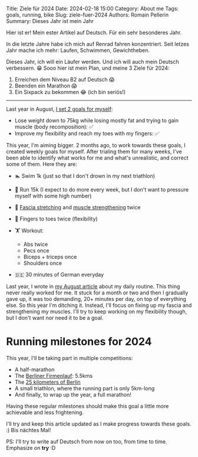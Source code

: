 Title: Ziele für 2024
Date: 2024-02-18 15:00
Category: About me
Tags: goals, running, bike
Slug: ziele-fuer-2024
Authors: Romain Pellerin
Summary: Dieses Jahr ist mein Jahr

Hier ist er! Mein ester Artikel auf Deutsch. Für ein sehr besonderes Jahr.

In die letzte Jahre habe ich mich auf Renrad fahren konzentriert. Seit letzes Jahr mache ich mehr: Laufen, Schwimmen, Gewichtheben.

Dieses Jahr, ich will ein Läufer werden. Und ich will auch mein Deutsch verbessern. 😁 Sooo hier ist mein Plan, und meine 3 Ziele für 2024:

1. Erreichen dem Niveau B2 auf Deutsch 😱
2. Beenden ein Marathon 😱
3. Ein Sixpack zu bekommen 😂 (ich bin seriös!)

---

Last year in August, [I set 2 goals for myself]({filename}/objectif-75-kg-et-toucher-le-sol.md):

- Lose weight down to 75kg while losing mostly fat and trying to gain muscle (body recomposition): ✅
- Improve my flexibility and reach my toes with my fingers: ✅

This year, I'm aiming bigger. 2 months ago, to work towards these goals, I created weekly goals for myself. After trialing them for many weeks, I've been able to identify what works for me and what's unrealistic, and correct some of them. Here they are:

- 🏊 Swim 1k (just so that I don't drown in my next triathlon)
- 🏃 Run 15k (I expect to do more every week, but I don't want to pressure myself with some high number)
- 🦶 [Fascia stretching]({filename}/plantar-fasciitis.md) and [muscle strengthening](https://www.youtube.com/watch?v=jSO1-3Obt7Y) twice
- 🧘 Fingers to toes twice (flexibility)
- 🏋️ Workout:

    - Abs twice
    - Pecs once
    - Biceps + triceps once
    - Shoulders once

- 🇩🇪 30 minutes of German everyday

Last year, I wrote in [my August article]({filename}/objectif-75-kg-et-toucher-le-sol.md) about my daily routine. This thing never really worked for me. It stuck for a month or two and then I gradually gave up, it was too demanding, 20+ minutes per day, on top of everything else. So this year I'm ditching it. Instead, I'll focus on fixing up my fascia and strengthening my muscles. I'll try to keep working on my flexibility though, but I don't want nor need it to be a goal.

# Running milestones for 2024

This year, I'll be taking part in multiple competitions:

- A half-marathon
- The [Berliner Firmenlauf](https://berliner-firmenlauf.de/): 5.5kms
- The [25 kilometers of Berlin](https://berlin-laeuft.de/s25berlin/)
- A small triathlon, where the running part is only 5km-long
- And finally, to wrap up the year, a full marathon!

Having these regular milestones should make this goal a little more achievable and less frightening.

I'll try and keep this article updated as I make progress towards these goals. :) Bis nächtes Mal!

PS: I'll try to write auf Deutsch from now on too, from time to time. Emphasize on **try** :D
